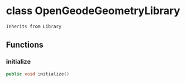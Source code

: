 # class OpenGeodeGeometryLibrary


```cpp
Inherits from Library
```



## Functions

### initialize

```cpp
public void initialize()
```




